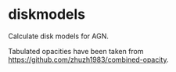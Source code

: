 # diskmodels
Calculate disk models for AGN.

Tabulated opacities have been taken from https://github.com/zhuzh1983/combined-opacity.
